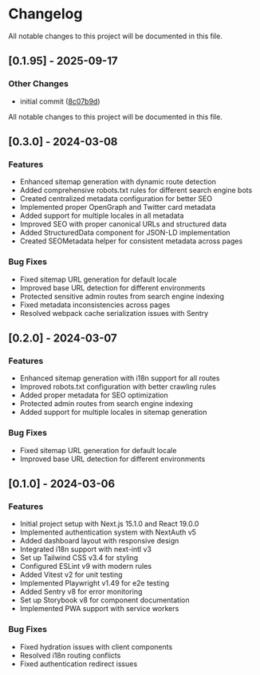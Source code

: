 # Changelog

All notable changes to this project will be documented in this file.

## [0.1.95] - 2025-09-17

### Other Changes

* initial commit ([8c07b9d](https://github.com/afaqdean/hrms-frontend/commit/8c07b9d))

All notable changes to this project will be documented in this file.

## [0.3.0] - 2024-03-08

### Features

* Enhanced sitemap generation with dynamic route detection
* Added comprehensive robots.txt rules for different search engine bots
* Created centralized metadata configuration for better SEO
* Implemented proper OpenGraph and Twitter card metadata
* Added support for multiple locales in all metadata
* Improved SEO with proper canonical URLs and structured data
* Added StructuredData component for JSON-LD implementation
* Created SEOMetadata helper for consistent metadata across pages

### Bug Fixes

* Fixed sitemap URL generation for default locale
* Improved base URL detection for different environments
* Protected sensitive admin routes from search engine indexing
* Fixed metadata inconsistencies across pages
* Resolved webpack cache serialization issues with Sentry

## [0.2.0] - 2024-03-07

### Features

* Enhanced sitemap generation with i18n support for all routes
* Improved robots.txt configuration with better crawling rules
* Added proper metadata for SEO optimization
* Protected admin routes from search engine indexing
* Added support for multiple locales in sitemap generation

### Bug Fixes

* Fixed sitemap URL generation for default locale
* Improved base URL detection for different environments

## [0.1.0] - 2024-03-06

### Features

* Initial project setup with Next.js 15.1.0 and React 19.0.0
* Implemented authentication system with NextAuth v5
* Added dashboard layout with responsive design
* Integrated i18n support with next-intl v3
* Set up Tailwind CSS v3.4 for styling
* Configured ESLint v9 with modern rules
* Added Vitest v2 for unit testing
* Implemented Playwright v1.49 for e2e testing
* Added Sentry v8 for error monitoring
* Set up Storybook v8 for component documentation
* Implemented PWA support with service workers

### Bug Fixes

* Fixed hydration issues with client components
* Resolved i18n routing conflicts
* Fixed authentication redirect issues
